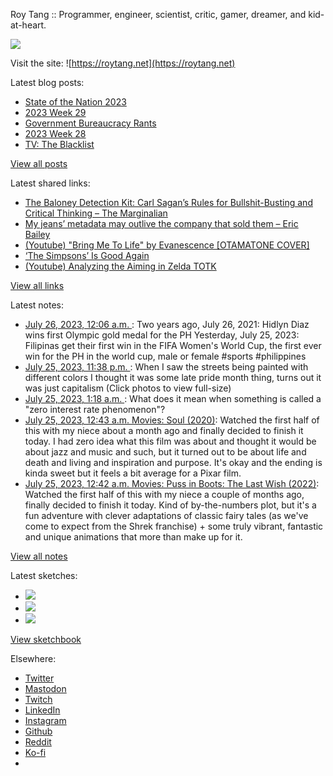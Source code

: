 Roy Tang :: Programmer, engineer, scientist, critic, gamer, dreamer, and kid-at-heart.

![](https://roytang.net/static/img/profile.jpg)

Visit the site: ![https://roytang.net](https://roytang.net)

Latest blog posts:

- [State of the Nation 2023](https://roytang.net/2023/07/sona2023/)
- [2023 Week 29](https://roytang.net/2023/07/2023-week-29/)
- [Government Bureaucracy Rants](https://roytang.net/2023/07/bureaucracy/)
- [2023 Week 28](https://roytang.net/2023/07/2023-week-28/)
- [TV: The Blacklist](https://roytang.net/2023/07/the-blacklist/)

[View all posts](https://roytang.net/blog)

Latest shared links:

- [The Baloney Detection Kit: Carl Sagan’s Rules for Bullshit-Busting and Critical Thinking – The Marginalian](https://roytang.net/2023/07/50ee01f3f8af1b2f53f93fb54991dd0d/)
- [My jeans’ metadata may outlive the company that sold them – Eric Bailey](https://roytang.net/2023/07/e07e1f64bceb7e4c5b7b2714a7211224/)
- [(Youtube) &quot;Bring Me To Life&quot; by Evanescence [OTAMATONE COVER]](https://roytang.net/2023/07/0285f90fb93bb21773c0199ac5d21ecb/)
- [‘The Simpsons’ Is Good Again](https://roytang.net/2023/07/ee1c21678ac675e55358a155d6b2fe59/)
- [(Youtube) Analyzing the Aiming in Zelda TOTK](https://roytang.net/2023/07/9a13144c5c5ca378f3f656c0cc57b127/)

[View all links](https://roytang.net/links)

Latest notes:

- [July 26, 2023, 12:06 a.m. ](https://roytang.net/2023/07/110775579997807543/): Two years ago, July 26, 2021: Hidlyn Diaz wins first Olympic gold medal for the PH Yesterday, July 25, 2023: Filipinas get their first win in the FIFA Women&#x27;s World Cup, the first ever win for the PH in the world cup, male or female #sports #philippines
- [July 25, 2023, 11:38 p.m. ](https://roytang.net/2023/07/110775469763067461/): When I saw the streets being painted with different colors I thought it was some late pride month thing, turns out it was just capitalism (Click photos to view full-size)
- [July 25, 2023, 1:18 a.m. ](https://roytang.net/2023/07/110770201417191771/): What does it mean when something is called a &quot;zero interest rate phenomenon&quot;?
- [July 25, 2023, 12:43 a.m. Movies: Soul (2020)](https://roytang.net/2023/07/soul-2020/): Watched the first half of this with my niece about a month ago and finally decided to finish it today. I had zero idea what this film was about and thought it would be about jazz and music and such, but it turned out to be about life and death and living and inspiration and purpose. It&#x27;s okay and the ending is kinda sweet but it feels a bit average for a Pixar film.
- [July 25, 2023, 12:42 a.m. Movies: Puss in Boots: The Last Wish (2022)](https://roytang.net/2023/07/puss-in-boots-the-last-wish-2022/): Watched the first half of this with my niece a couple of months ago, finally decided to finish it today. Kind of by-the-numbers plot, but it&#x27;s a fun adventure with clever adaptations of classic fairy tales (as we&#x27;ve come to expect from the Shrek franchise) + some truly vibrant, fantastic and unique animations that more than make up for it.

[View all notes](https://roytang.net/notes)

Latest sketches:


- ![](https://roytang.net/media/cache/a6/91/a691e8e5ea3ce73099ba719c9d195dca.jpg)
- ![](https://roytang.net/media/cache/6a/6a/6a6a50c5debd7b0864f953d27d218c9f.jpg)
- ![](https://roytang.net/media/cache/7a/d4/7ad4e6def8147d6f83590eb62ebf33e6.jpg)

[View sketchbook](https://roytang.net/albums/sketchbook)


Elsewhere:

- [Twitter](https://twitter.com/roytang)
- [Mastodon](https://indieweb.social/@roytang)
- [Twitch](https://twitch.tv/twitchyroy)
- [LinkedIn](https://www.linkedin.com/in/roytang)
- [Instagram](https://instagram.com/roytang0400)
- [Github](https://github.com/roytang)
- [Reddit](https://reddit.com/u/hungryroy)
- [Ko-fi](https://ko-fi.com/roytang)
- [](mailto:hello@roytang.net)